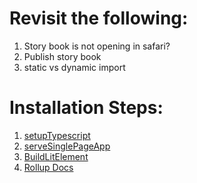 # Revisit the following:
1. Story book is not opening in safari?
2. Publish story book 
3. static vs dynamic import

# Installation Steps:
1. [setupTypescript](https://labs.thisdot.co/blog/how-to-setup-a-typescript-project-using-rollup-js)
2. [serveSinglePageApp](https://labs.thisdot.co/blog/how-to-serve-a-single-page-application-spa-using-rollup-js-and-web-dev)
3. [BuildLitElement](https://www.thisdot.co/blog/how-to-build-a-litelement-application-with-rollup-js-and-typescript)
4. [Rollup Docs](https://rollupjs.org/guide/en/)